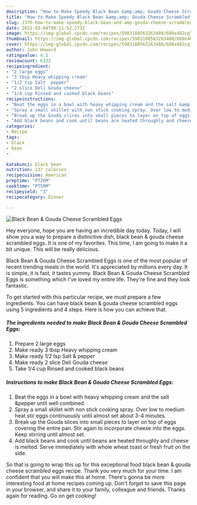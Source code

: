 ```yaml
---
description: "How to Make Speedy Black Bean &amp;amp; Gouda Cheese Scrambled Eggs"
title: "How to Make Speedy Black Bean &amp;amp; Gouda Cheese Scrambled Eggs"
slug: 2376-how-to-make-speedy-black-bean-and-amp-gouda-cheese-scrambled-eggs
date: 2022-03-04T09:11:52.273Z
image: https://img-global.cpcdn.com/recipes/5983188563263488/680x482cq70/black-bean-gouda-cheese-scrambled-eggs-recipe-main-photo.jpg
thumbnail: https://img-global.cpcdn.com/recipes/5983188563263488/680x482cq70/black-bean-gouda-cheese-scrambled-eggs-recipe-main-photo.jpg
cover: https://img-global.cpcdn.com/recipes/5983188563263488/680x482cq70/black-bean-gouda-cheese-scrambled-eggs-recipe-main-photo.jpg
author: John Howard
ratingvalue: 4.1
reviewcount: 6332
recipeingredient:
- "2 large eggs"
- "3 tbsp Heavy whipping cream"
- "1/2 tsp Salt  pepper"
- "2 slice Deli Gouda cheese"
- "1/4 cup Rinsed and cooked black beans"
recipeinstructions:
- "Beat the eggs in a bowl with heavy whipping cream and the salt &amp;pepper until well combined."
- "Spray a small skillet with non stick cooking spray. Over low to medium heat stir eggs continuously until almost set about 3-4 minutes."
- "Break up the Gouda slices into small pieces to layer on top of eggs covering the entire pan. Stir again to incorporate cheese into the eggs. Keep stirring until almost set."
- "Add black beans and cook until beans are heated throughly and cheese is melted. Serve immediately with whole wheat toast or fresh fruit on the side."
categories:
- Recipe
tags:
- black
- bean
- 

katakunci: black bean  
nutrition: 137 calories
recipecuisine: American
preptime: "PT26M"
cooktime: "PT59M"
recipeyield: "3"
recipecategory: Dinner

---
```



![Black Bean &amp; Gouda Cheese Scrambled Eggs](https://img-global.cpcdn.com/recipes/5983188563263488/680x482cq70/black-bean-gouda-cheese-scrambled-eggs-recipe-main-photo.jpg)

Hey everyone, hope you are having an incredible day today. Today, I will show you a way to prepare a distinctive dish, black bean &amp; gouda cheese scrambled eggs. It is one of my favorites. This time, I am going to make it a bit unique. This will be really delicious.

Black Bean &amp; Gouda Cheese Scrambled Eggs is one of the most popular of recent trending meals in the world. It's appreciated by millions every day. It is simple, it is fast, it tastes yummy. Black Bean &amp; Gouda Cheese Scrambled Eggs is something which I've loved my entire life. They're fine and they look fantastic.




To get started with this particular recipe, we must prepare a few ingredients. You can have black bean &amp; gouda cheese scrambled eggs using 5 ingredients and 4 steps. Here is how you can achieve that.

<!--inarticleads1-->

##### The ingredients needed to make Black Bean &amp; Gouda Cheese Scrambled Eggs:

1. Prepare 2 large eggs
1. Make ready 3 tbsp Heavy whipping cream
1. Make ready 1/2 tsp Salt &amp; pepper
1. Make ready 2 slice Deli Gouda cheese
1. Take 1/4 cup Rinsed and cooked black beans




<!--inarticleads2-->

##### Instructions to make Black Bean &amp; Gouda Cheese Scrambled Eggs:

1. Beat the eggs in a bowl with heavy whipping cream and the salt &amp;pepper until well combined.
1. Spray a small skillet with non stick cooking spray. Over low to medium heat stir eggs continuously until almost set about 3-4 minutes.
1. Break up the Gouda slices into small pieces to layer on top of eggs covering the entire pan. Stir again to incorporate cheese into the eggs. Keep stirring until almost set.
1. Add black beans and cook until beans are heated throughly and cheese is melted. Serve immediately with whole wheat toast or fresh fruit on the side.




So that is going to wrap this up for this exceptional food black bean &amp; gouda cheese scrambled eggs recipe. Thank you very much for your time. I am confident that you will make this at home. There's gonna be more interesting food at home recipes coming up. Don't forget to save this page in your browser, and share it to your family, colleague and friends. Thanks again for reading. Go on get cooking!

